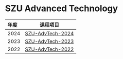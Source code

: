 # SZU Advanced Technology
| 年度                                                                                                                                                                                                                                                                                                                                      | 课程项目                                                                                                                                                                   |
|:----------------------------------------------------------------------------------------------------------------------------------------------------------------------------------------------------------------------------------------------------------------------------------------------------------------------------------------------|:--------------------------------------------------------------------------------------------------------------------------------------------------------------------------------:|
| 2024|[SZU-AdvTech-2024](https://github.com/SZU-AdvTech-2024)|
| 2023|[SZU-AdvTech-2023](https://github.com/SZU-AdvTech-2023)|
| 2022|[SZU-AdvTech-2022](https://github.com/SZU-AdvTech-2022)|
